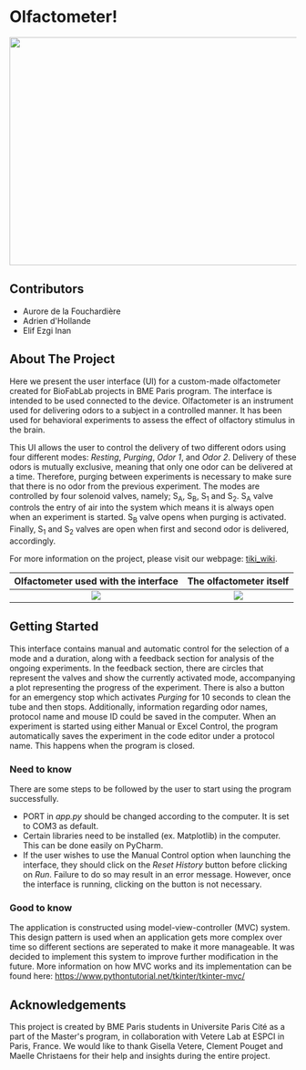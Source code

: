# Olfactometer!

<p align="center">
<img src="https://user-images.githubusercontent.com/126763830/229083268-6e085a2a-17c1-4e72-8011-350dfe3abf9c.PNG" width="650" height="400">
</p>

## Contributors
- Aurore de la Fouchardière
- Adrien d'Hollande
- Elif Ezgi Inan

<!-- ABOUT THE PROJECT -->
## About The Project

Here we present the user interface (UI) for a custom-made olfactometer created for BioFabLab projects in BME Paris program. The interface is intended to be used connected to the device. Olfactometer is an instrument used for delivering odors to a subject in a controlled manner. It has been used for behavioral experiments to assess the effect of olfactory stimulus in the brain. 

This UI allows the user to control the delivery of two different odors using four different modes: *Resting*, *Purging*, *Odor 1*, and *Odor 2*. Delivery of these odors is mutually exclusive, meaning that only one odor can be delivered at a time. Therefore, purging between experiments is necessary to make sure that there is no odor from the previous experiment. The modes are controlled by four solenoid valves, namely; S<sub>A</sub>, S<sub>B</sub>, S<sub>1</sub> and S<sub>2</sub>. S<sub>A</sub> valve controls the entry of air into the system which means it is always open when an experiment is started. S<sub>B</sub> valve opens when purging is activated. Finally, S<sub>1</sub> and S<sub>2</sub> valves are open when first and second odor is delivered, accordingly. 

For more information on the project, please visit our webpage: [tiki_wiki](https://wiki.bme-paris.com/2023-project09/tiki-index.php?page=HomePage).

Olfactometer used with the interface  |  The olfactometer itself
:-------------------------:|:-------------------------:
![](https://user-images.githubusercontent.com/126763830/229479623-745d6f13-aac3-4710-8488-a271be16636d.PNG)  |  ![](https://user-images.githubusercontent.com/126763830/229479766-1c75f2cc-9ce4-4f01-89a6-569a76d4c062.jpeg)

<!-- GETTING STARTED -->
## Getting Started
This interface contains manual and automatic control for the selection of a mode and a duration, along with a feedback section for analysis of the ongoing experiments. In the feedback section, there are circles that represent the valves and show the currently activated mode, accompanying a plot representing the progress of the experiment. There is also a button for an emergency stop which activates *Purging* for 10 seconds to clean the tube and then stops. Additionally, information regarding odor names, protocol name and mouse ID could be saved in the computer. When an experiment is started using either Manual or Excel Control, the program automatically saves the experiment in the code editor under a protocol name. This happens when the program is closed.

### Need to know
There are some steps to be followed by the user to start using the program successfully. 
- PORT in *app.py* should be changed according to the computer. It is set to COM3 as default.
- Certain libraries need to be installed (ex. Matplotlib) in the computer. This can be done easily on PyCharm.
- If the user wishes to use the Manual Control option when launching the interface, they should click on the *Reset History* button before clicking on *Run*. Failure to do so may result in an error message. However, once the interface is running, clicking on the button is not necessary.

### Good to know
The application is constructed using model-view-controller (MVC) system. This design pattern is used when an application gets more complex over time so different sections are seperated to make it more manageable. It was decided to implement this system to improve further modification in the future. More information on how MVC works and its implementation can be found here: https://www.pythontutorial.net/tkinter/tkinter-mvc/ 


<!-- ACKNOWLEDGMENTS -->

## Acknowledgements

This project is created by BME Paris students in Universite Paris Cité as a part of the Master's program, in collaboration with Vetere Lab at ESPCI in Paris, France.
We would like to thank Gisella Vetere, Clement Pouget and Maelle Christaens for their help and insights during the entire project.
